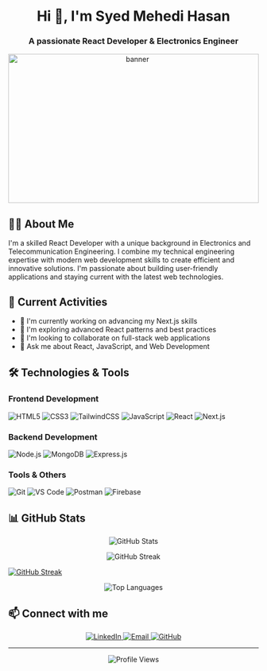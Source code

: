<h1 align="center">Hi 👋, I'm Syed Mehedi Hasan</h1>
<h3 align="center">A passionate React Developer & Electronics Engineer</h3>

<p align="center">
  <img src="https://images.unsplash.com/photo-1605379399642-870262d3d051?q=80&w=2000&auto=format&fit=crop" alt="banner" style="width: 100%; max-height: 300px; object-fit: cover;"/>
</p>

## 👨‍💻 About Me

I'm a skilled React Developer with a unique background in Electronics and Telecommunication Engineering. I combine my technical engineering expertise with modern web development skills to create efficient and innovative solutions. I'm passionate about building user-friendly applications and staying current with the latest web technologies.

## 🚀 Current Activities

- 🔭 I'm currently working on advancing my Next.js skills
- 🌱 I'm exploring advanced React patterns and best practices
- 👯 I'm looking to collaborate on full-stack web applications
- 💬 Ask me about React, JavaScript, and Web Development

## 🛠️ Technologies & Tools

### Frontend Development
![HTML5](https://img.shields.io/badge/-HTML5-E34F26?style=flat-square&logo=html5&logoColor=white)
![CSS3](https://img.shields.io/badge/-CSS3-1572B6?style=flat-square&logo=css3)
![TailwindCSS](https://img.shields.io/badge/-TailwindCSS-38B2AC?style=flat-square&logo=tailwind-css&logoColor=white)
![JavaScript](https://img.shields.io/badge/-JavaScript-F7DF1E?style=flat-square&logo=javascript&logoColor=black)
![React](https://img.shields.io/badge/-React-61DAFB?style=flat-square&logo=react&logoColor=black)
![Next.js](https://img.shields.io/badge/-Next.js-000000?style=flat-square&logo=next.js)

### Backend Development
![Node.js](https://img.shields.io/badge/-Node.js-339933?style=flat-square&logo=node.js&logoColor=white)
![MongoDB](https://img.shields.io/badge/-MongoDB-47A248?style=flat-square&logo=mongodb&logoColor=white)
![Express.js](https://img.shields.io/badge/-Express.js-000000?style=flat-square&logo=express)

### Tools & Others
![Git](https://img.shields.io/badge/-Git-F05032?style=flat-square&logo=git&logoColor=white)
![VS Code](https://img.shields.io/badge/-VS%20Code-007ACC?style=flat-square&logo=visual-studio-code)
![Postman](https://img.shields.io/badge/-Postman-FF6C37?style=flat-square&logo=postman&logoColor=white)
![Firebase](https://img.shields.io/badge/-Firebase-FFCA28?style=flat-square&logo=firebase&logoColor=black)

## 📊 GitHub Stats

<p align="center">
  <img src="https://github-readme-stats.vercel.app/api?username=syedmehedi34&show_icons=true&theme=radical" alt="GitHub Stats" />
</p>

<p align="center">
  <img src="https://streak-stats.demolab.com?user=syedmehedi34&theme=radical" alt="GitHub Streak" />
</p>



[![GitHub Streak](https://github-readme-streak-stats.herokuapp.com?user=syedmehedi34)](https://git.io/streak-stats)


<p align="center">
  <img src="https://github-readme-stats.vercel.app/api/top-langs/?username=syedmehedi34&layout=compact&theme=radical" alt="Top Languages" />
</p>

## 📫 Connect with me

<p align="center">
  <a href="https://linkedin.com/in/YOUR_LINKEDIN" target="_blank">
    <img src="https://img.shields.io/badge/-LinkedIn-0077B5?style=for-the-badge&logo=linkedin&logoColor=white" alt="LinkedIn"/>
  </a>
  <a href="mailto:YOUR_EMAIL@example.com">
    <img src="https://img.shields.io/badge/-Email-D14836?style=for-the-badge&logo=gmail&logoColor=white" alt="Email"/>
  </a>
  <a href="https://github.com/syedmehedi34" target="_blank">
    <img src="https://img.shields.io/badge/-GitHub-181717?style=for-the-badge&logo=github" alt="GitHub"/>
  </a>
</p>

---

<p align="center">
  <img src="https://komarev.com/ghpvc/?username=syedmehedi34&label=Profile%20views&color=0e75b6&style=flat" alt="Profile Views" />
</p>
